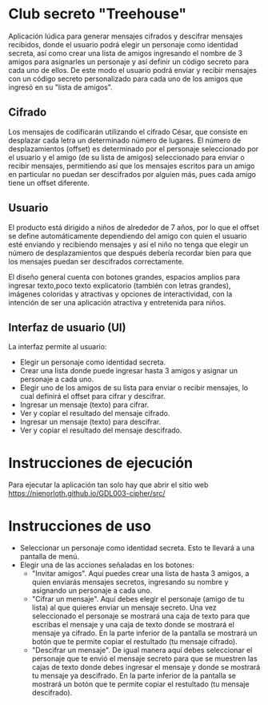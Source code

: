 # Club secreto "Treehouse"

Aplicación lúdica para generar mensajes cifrados y descifrar mensajes recibidos, donde el usuario podrá elegir un personaje como identidad secreta, así como crear una lista de amigos ingresando el nombre de 3 amigos para asignarles un personaje y así definir un código secreto para cada uno de ellos. De este modo el usuario podrá enviar y recibir mensajes con un código secreto personalizado para cada uno de los amigos que ingresó en su "lista de amigos".

## Cifrado
Los mensajes de codificarán utilizando el cifrado César, que consiste en desplazar cada letra un determinado número de lugares. El número de desplazamientos (offset) es determinado por el personaje seleccionado por el usuario y el amigo (de su lista de amigos) seleccionado para enviar o recibir mensajes, permitiendo así que los mensajes escritos para un amigo en particular no puedan ser descifrados por alguien más, pues cada amigo tiene un offset diferente.

## Usuario
El producto está dirigido a niños de alrededor de 7 años, por lo que el offset se define automáticamente dependiendo del amigo con quien el usuario esté enviando y recibiendo mensajes y así el niño no tenga que elegir un número de desplazamientos que después debería recordar bien para que los mensajes puedan ser descifrados correctamente.

El diseño general cuenta con botones grandes, espacios amplios para ingresar texto,poco texto explicatorio (también con letras grandes), imágenes coloridas y atractivas y opciones de interactividad, con la intención de ser una aplicación atractiva y entretenida para niños.

## Interfaz de usuario (UI)
La interfaz permite al usuario:

* Elegir un personaje como identidad secreta.
* Crear una lista donde puede ingresar hasta 3 amigos y asignar un personaje a cada uno.
* Elegir uno de los amigos de su lista para enviar o recibir mensajes, lo cual definirá el offset para cifrar y descifrar.
* Ingresar un mensaje (texto) para cifrar.
* Ver y copiar el resultado del mensaje cifrado.
* Ingresar un mensaje (texto) para descifrar.
* Ver y copiar el resultado del mensaje descifrado.

# Instrucciones de ejecución
Para ejecutar la aplicación tan solo hay que abrir el sitio web https://nienorloth.github.io/GDL003-cipher/src/

# Instrucciones de uso
* Seleccionar un personaje como identidad secreta. Esto te llevará a una pantalla de menú.
* Elegir una de las acciones señaladas en los botones: 
  * "Invitar amigos". Aquí puedes crear una lista de hasta 3 amigos, a quien enviarás mensajes secretos, ingresando su nombre y asignando un personaje a cada uno.
  * "Cifrar un mensaje". Aquí debes elegir el personaje (amigo de tu lista) al que quieres enviar un mensaje secreto. Una vez seleccionado el personaje se mostrará una caja de texto para que escribas el mensaje y una caja de texto donde se mostrará el mensaje ya cifrado. En la parte inferior de la pantalla se mostrará un botón que te permite copiar el restultado (tu mensaje cifrado).
  * "Descifrar un mensaje". De igual manera aquí debes seleccionar el personaje que te envió el mensaje secreto para que se muestren las cajas de texto donde debes ingresar el mensaje y donde se mostrará tu mensaje ya descifrado. En la parte inferior de la pantalla se mostrará un botón que te permite copiar el restultado (tu mensaje descifrado).